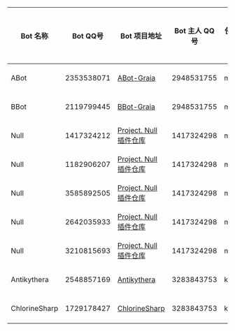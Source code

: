 | Bot 名称 | Bot QQ号 | Bot 项目地址 | Bot 主人 QQ号 | 使用协议库 | 录入时间 | 主人已认领 |
|  ----  | ----  | ---- | ---- | ---- | ---- | ---- |
| ABot | 2353538071 | [ABot-Graia](https://github.com/djkcyl/ABot-Graia) | 2948531755 | mirai | 2022-08-05 14:35:14 | √ |
| BBot | 2119799445 | [BBot-Graia](https://github.com/djkcyl/BBot-Graia) | 2948531755 | mirai | 2022-08-05 14:35:14 | √ |
| Null | 1417324212 | [Project. Null](https://github.com/ProjectNu11/Project-Null) [插件仓库](https://github.com/ProjectNu11/PN-Plugins) | 1417324298 | mirai | 2022-08-05 15:15:00 | √ |
| Null | 1182906207 | [Project. Null](https://github.com/ProjectNu11/Project-Null) [插件仓库](https://github.com/ProjectNu11/PN-Plugins) | 1417324298 | mirai | 2022-08-05 15:15:00 | √ |
| Null | 3585892505 | [Project. Null](https://github.com/ProjectNu11/Project-Null) [插件仓库](https://github.com/ProjectNu11/PN-Plugins) | 1417324298 | mirai | 2022-08-05 15:15:00 | √ |
| Null | 2642035933 | [Project. Null](https://github.com/ProjectNu11/Project-Null) [插件仓库](https://github.com/ProjectNu11/PN-Plugins) | 1417324298 | mirai | 2022-08-05 15:15:00 | √ |
| Null | 3210815693 | [Project. Null](https://github.com/ProjectNu11/Project-Null) [插件仓库](https://github.com/ProjectNu11/PN-Plugins) | 1417324298 | mirai | 2022-08-05 15:15:00 | √ |
| Antikythera | 2548857169 | [Antikythera](https://github.com/ProjectHDS/Antikythera) | 3283843753 | konata | 2022-08-06 10:00:00 | √ |
| ChlorineSharp | 1729178427 | [ChlorineSharp](https://github.com/GBLodb/ChlorineSharp) | 3283843753 | konata | 2022-08-06 10:00:00 | √ |

